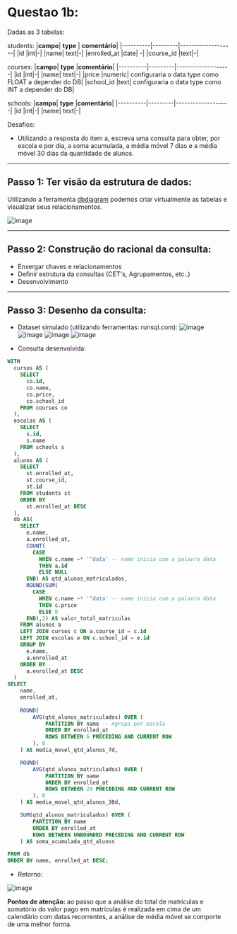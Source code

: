 # Questao 1b:

Dadas as 3 tabelas:

students:
|**campo**| **type** | **comentário**|
|----------|---------|-------------------|
|id |int|-|
|name| text|-|
|enrolled_at |date| -|
|course_id |text|-|


courses: 
|**campo**| **type** |**comentário**|
|----------|---------|-------------------|
|id |int|-|
|name| text|-|
|price |numeric| configuraria o data type como FLOAT a depender do DB|
|school_id |text|  configuraria o data type como INT a depender do DB|


schools: 
|**campo**| **type** |**comentário**|
|----------|---------|-------------------|
|id |int|-|
|name| text|-|


Desafios:
- Utilizando a resposta do item a, escreva uma consulta para obter, por escola e por dia, a soma acumulada, a média móvel 7 dias e a média móvel 30 dias da quantidade de alunos.
---

## Passo 1: Ter visão da estrutura de dados:
  Utilizando a ferramenta [dbdiagram](https://dbdiagram.io/d/67e701104f7afba1849df321) podemos criar virtualmente as tabelas e visualizar seus relacionamentos.

![image](https://github.com/user-attachments/assets/fdd623ff-e704-4df4-97ba-f81f4bb95f7f)
___

## Passo 2: Construção do racional da consulta:
- Enxergar chaves e relacionamentos
- Definir estrutura da consultas (CET's, Agrupamentos, etc..)
- Desenvolvimento 
___

## Passo 3: Desenho da consulta:

  - Dataset simulado (utilizando ferramentas: runsql.com):
  ![image](https://github.com/user-attachments/assets/e9375c49-c50f-4889-b899-4abc86db8b86)
  ![image](https://github.com/user-attachments/assets/6b225a46-725c-4c2d-8155-a131d6a5ac63)
  ![image](https://github.com/user-attachments/assets/b7a824ca-8a23-4d87-9829-0839a645dae4)
  ![image](https://github.com/user-attachments/assets/b1ff7cfb-91d4-49b0-869a-9b650198654b)

  - Consulta desenvolvida:
```sql
WITH
  cursos AS (
    SELECT
      co.id,
      co.name,
      co.price,
      co.school_id
    FROM courses co
  ),
  escolas AS (
    SELECT
      s.id,
      s.name
    FROM schools s
  ),
  alunos AS (
    SELECT
      st.enrolled_at,
      st.course_id,
      st.id
    FROM students st
    ORDER BY
      st.enrolled_at DESC
  ),
  db AS(
    SELECT
      e.name,
      a.enrolled_at,
      COUNT(
        CASE
          WHEN c.name ~* '^data' -- nome inicia com a palavra data
          THEN a.id
          ELSE NULL
      END) AS qtd_alunos_matriculados,
      ROUND(SUM(
        CASE
          WHEN c.name ~* '^data' -- nome inicia com a palavra data
          THEN c.price
          ELSE 0
      END),2) AS valor_total_matriculas
    FROM alunos a
    LEFT JOIN cursos c ON a.course_id = c.id
    LEFT JOIN escolas e ON c.school_id = e.id
    GROUP BY
      e.name,
      a.enrolled_at
    ORDER BY
      a.enrolled_at DESC
  )
SELECT
    name,
    enrolled_at,
    
    ROUND(
        AVG(qtd_alunos_matriculados) OVER (
            PARTITION BY name -- Agrupa por escola
            ORDER BY enrolled_at 
            ROWS BETWEEN 6 PRECEDING AND CURRENT ROW
        ), 0
    ) AS media_movel_qtd_alunos_7d,

    ROUND(
        AVG(qtd_alunos_matriculados) OVER (
            PARTITION BY name 
            ORDER BY enrolled_at 
            ROWS BETWEEN 29 PRECEDING AND CURRENT ROW
        ), 0
    ) AS media_movel_qtd_alunos_30d,

    SUM(qtd_alunos_matriculados) OVER (
        PARTITION BY name 
        ORDER BY enrolled_at 
        ROWS BETWEEN UNBOUNDED PRECEDING AND CURRENT ROW
    ) AS soma_acumulada_qtd_alunos

FROM db
ORDER BY name, enrolled_at DESC;
```


  - Retorno:

![image](https://github.com/user-attachments/assets/dcf49a99-1dbe-461f-b33a-f6bcffa56bcc)

**Pontos de atenção:** ao passo que a análise do total de matrículas e somatório do valor pago em matrículas é realizada em cima de um calendário com datas recorrentes, a análise de média móvel se comporte de uma melhor forma. 

